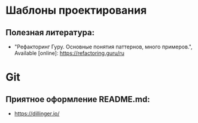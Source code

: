 # Шаблоны проектирования
## Полезная литература:
- "Рефакторинг Гуру. Основные понятия паттернов, много примеров.", Available [online]: https://refactoring.guru/ru
# Git
## Приятное оформление README.md:
- https://dillinger.io/
